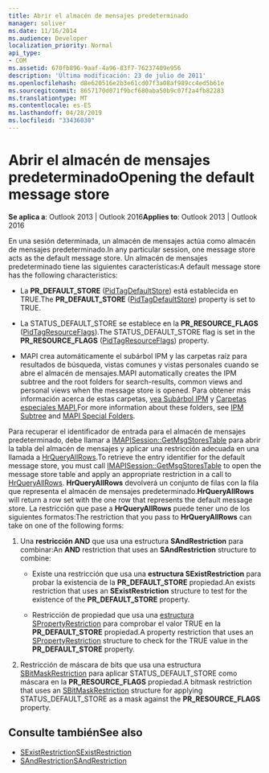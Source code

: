 ```yaml
---
title: Abrir el almacén de mensajes predeterminado
manager: soliver
ms.date: 11/16/2014
ms.audience: Developer
localization_priority: Normal
api_type:
- COM
ms.assetid: 670fb896-9aaf-4a96-83f7-76237409e956
description: 'Última modificación: 23 de julio de 2011'
ms.openlocfilehash: d8e620516e2b3e61cd07f3a08af989cc4ed5b61e
ms.sourcegitcommit: 8657170d071f9bcf680aba50b9c07f2a4fb82283
ms.translationtype: MT
ms.contentlocale: es-ES
ms.lasthandoff: 04/28/2019
ms.locfileid: "33436030"
---
```

# <a name="opening-the-default-message-store"></a><span data-ttu-id="efe93-103">Abrir el almacén de mensajes predeterminado</span><span class="sxs-lookup"><span data-stu-id="efe93-103">Opening the default message store</span></span>

<span data-ttu-id="efe93-104">**Se aplica a**: Outlook 2013 | Outlook 2016</span><span class="sxs-lookup"><span data-stu-id="efe93-104">**Applies to**: Outlook 2013 | Outlook 2016</span></span> 
  
<span data-ttu-id="efe93-105">En una sesión determinada, un almacén de mensajes actúa como almacén de mensajes predeterminado.</span><span class="sxs-lookup"><span data-stu-id="efe93-105">In any particular session, one message store acts as the default message store.</span></span> <span data-ttu-id="efe93-106">Un almacén de mensajes predeterminado tiene las siguientes características:</span><span class="sxs-lookup"><span data-stu-id="efe93-106">A default message store has the following characteristics:</span></span>
  
- <span data-ttu-id="efe93-107">La **PR_DEFAULT_STORE** ([PidTagDefaultStore](pidtagdefaultstore-canonical-property.md)) está establecida en TRUE.</span><span class="sxs-lookup"><span data-stu-id="efe93-107">The **PR_DEFAULT_STORE** ([PidTagDefaultStore](pidtagdefaultstore-canonical-property.md)) property is set to TRUE.</span></span>
    
- <span data-ttu-id="efe93-108">La STATUS_DEFAULT_STORE se establece en la **PR_RESOURCE_FLAGS** ([PidTagResourceFlags](pidtagresourceflags-canonical-property.md)).</span><span class="sxs-lookup"><span data-stu-id="efe93-108">The STATUS_DEFAULT_STORE flag is set in the **PR_RESOURCE_FLAGS** ([PidTagResourceFlags](pidtagresourceflags-canonical-property.md)) property.</span></span>
    
- <span data-ttu-id="efe93-109">MAPI crea automáticamente el subárbol IPM y las carpetas raíz para resultados de búsqueda, vistas comunes y vistas personales cuando se abre el almacén de mensajes.</span><span class="sxs-lookup"><span data-stu-id="efe93-109">MAPI automatically creates the IPM subtree and the root folders for search-results, common views and personal views when the message store is opened.</span></span> <span data-ttu-id="efe93-110">Para obtener más información acerca de estas carpetas, [vea Subárbol IPM](ipm-subtree.md) y [Carpetas especiales MAPI.](mapi-special-folders.md)</span><span class="sxs-lookup"><span data-stu-id="efe93-110">For more information about these folders, see [IPM Subtree](ipm-subtree.md) and [MAPI Special Folders](mapi-special-folders.md).</span></span> 
    
<span data-ttu-id="efe93-111">Para recuperar el identificador de entrada para el almacén de mensajes predeterminado, debe llamar a [IMAPISession::GetMsgStoresTable](imapisession-getmsgstorestable.md) para abrir la tabla del almacén de mensajes y aplicar una restricción adecuada en una llamada a [HrQueryAllRows](hrqueryallrows.md).</span><span class="sxs-lookup"><span data-stu-id="efe93-111">To retrieve the entry identifier for the default message store, you must call [IMAPISession::GetMsgStoresTable](imapisession-getmsgstorestable.md) to open the message store table and apply an appropriate restriction in a call to [HrQueryAllRows](hrqueryallrows.md).</span></span> <span data-ttu-id="efe93-112">**HrQueryAllRows** devolverá un conjunto de filas con la fila que representa el almacén de mensajes predeterminado.</span><span class="sxs-lookup"><span data-stu-id="efe93-112">**HrQueryAllRows** will return a row set with the one row that represents the default message store.</span></span> <span data-ttu-id="efe93-113">La restricción que pase a **HrQueryAllRows** puede tener uno de los siguientes formatos:</span><span class="sxs-lookup"><span data-stu-id="efe93-113">The restriction that you pass to **HrQueryAllRows** can take on one of the following forms:</span></span> 
  
1. <span data-ttu-id="efe93-114">Una **restricción AND** que usa una estructura **SAndRestriction** para combinar:</span><span class="sxs-lookup"><span data-stu-id="efe93-114">An **AND** restriction that uses an **SAndRestriction** structure to combine:</span></span> 
    
   - <span data-ttu-id="efe93-115">Existe una restricción que usa una **estructura SExistRestriction** para probar la existencia de la **PR_DEFAULT_STORE** propiedad.</span><span class="sxs-lookup"><span data-stu-id="efe93-115">An exists restriction that uses an **SExistRestriction** structure to test for the existence of the **PR_DEFAULT_STORE** property.</span></span> 
    
   - <span data-ttu-id="efe93-116">Restricción de propiedad que usa una [estructura SPropertyRestriction](spropertyrestriction.md) para comprobar el valor TRUE en la **PR_DEFAULT_STORE** propiedad.</span><span class="sxs-lookup"><span data-stu-id="efe93-116">A property restriction that uses an [SPropertyRestriction](spropertyrestriction.md) structure to check for the TRUE value in the **PR_DEFAULT_STORE** property.</span></span> 
    
2. <span data-ttu-id="efe93-117">Restricción de máscara de bits que usa una estructura [SBitMaskRestriction](sbitmaskrestriction.md) para aplicar STATUS_DEFAULT_STORE como máscara en la **PR_RESOURCE_FLAGS** propiedad.</span><span class="sxs-lookup"><span data-stu-id="efe93-117">A bitmask restriction that uses an [SBitMaskRestriction](sbitmaskrestriction.md) structure for applying STATUS_DEFAULT_STORE as a mask against the **PR_RESOURCE_FLAGS** property.</span></span> 
    
## <a name="see-also"></a><span data-ttu-id="efe93-118">Consulte también</span><span class="sxs-lookup"><span data-stu-id="efe93-118">See also</span></span>

- [<span data-ttu-id="efe93-119">SExistRestriction</span><span class="sxs-lookup"><span data-stu-id="efe93-119">SExistRestriction</span></span>](sexistrestriction.md)
- [<span data-ttu-id="efe93-120">SAndRestriction</span><span class="sxs-lookup"><span data-stu-id="efe93-120">SAndRestriction</span></span>](sandrestriction.md)

